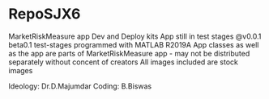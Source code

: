 # RepoSJX6
MarketRiskMeasure app Dev and Deploy kits 
App still in test stages @v0.0.1 beta0.1 test-stages
programmed with MATLAB R2019A
App classes as well as the app are parts of MarketRiskMeasure app - may not be distributed separately without concent of creators 
All images included are stock images 

Ideology: Dr.D.Majumdar
Coding: B.Biswas

